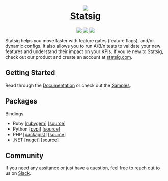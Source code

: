 <h1 align="center">
    <a href="https://statsig.com/?ref=gh_server_core">
        <img src="https://github.com/statsig-io/js-client-monorepo/assets/95646168/ae5499ed-20ff-4584-bf21-8857f800d485" />
    </a>
    <div />
    <a href="https://statsig.com/?ref=gh_server_core">Statsig</a>
</h1>

<p align="center">
    <a href="https://github.com/statsig-io/private-statsig-server-core/blob/main/LICENSE">
            <img src="https://img.shields.io/badge/license-ISC-blue.svg?colorA=1b2528&colorB=ccfbc7&style=for-the-badge">
        </a>
    <a href="https://www.npmjs.com/package/@sigstat/sigstat-napi">
            <img src="https://img.shields.io/npm/v/.svg?colorA=1b2528&colorB=b2d3ff&style=for-the-badge">
        </a>
    <a href="https://statsig.com/community?ref=gh_server_core">
            <img src="https://img.shields.io/badge/slack-statsig-brightgreen.svg?logo=slack&colorA=1b2528&colorB=FFF8BA&style=for-the-badge">
        </a>
</p>

Statsig helps you move faster with feature gates (feature flags), and/or dynamic configs. It also allows you to run A/B/n tests to validate your new features and understand their impact on your KPIs. If you're new to Statsig, check out our product and create an account at [statsig.com](https://www.statsig.com/?ref=gh_server_core).

## Getting Started

Read through the [Documentation](https://docs.statsig.com/server/introduction?ref=gh_server_core) or check out the [Samples](samples/).

## Packages

Bindings

- Ruby [[rubygem](https://www.npmjs.com/package/@statsig/js-client)] [[source](https://github.com/statsig-io/private-statsig-server-core/tree/main/statsig-ffi/bindings/ruby)]
- Python [[pypi](https://www.npmjs.com/package/@statsig/js-on-device-eval-client)] [[source](https://github.com/statsig-io/private-statsig-server-core/tree/main/statsig-ffi/bindings/python)]
- PHP [[packagist](https://www.npmjs.com/package/@statsig/js-on-device-eval-client)] [[source](https://github.com/statsig-io/private-statsig-server-core/tree/main/statsig-ffi/bindings/php)]
- .NET [[nuget](https://www.npmjs.com/package/@statsig/js-on-device-eval-client)] [[source](https://github.com/statsig-io/private-statsig-server-core/tree/main/statsig-ffi/bindings/dotnet)]

## Community

If you need any assitance or just have a question, feel free to reach out to us on [Slack](https://statsig.com/community?ref=gh_server_core).
